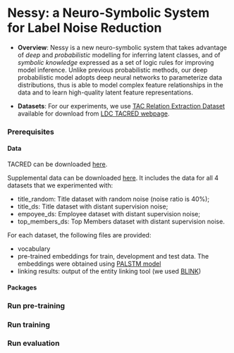 # Nessy: a Neuro-Symbolic System for Label Noise Reduction

- **Overview**: Nessy is a new neuro-symbolic system that takes advantage of *deep* and *probabilistic* modelling for inferring  latent classes, 
and of *symbolic knowledge* expressed as a set of logic rules for improving model inference. Unlike previous probabilistic methods, our deep probabilistic model 
adopts deep neural networks to parameterize data distributions, thus is able to model complex feature relationships in the data and to learn high-quality 
latent feature representations.

- **Datasets**: For our experiments, we use [TAC Relation Extraction Dataset](https://nlp.stanford.edu/projects/tacred/) available for download from [LDC TACRED webpage](https://catalog.ldc.upenn.edu/LDC2018T24).


### Prerequisites

#### Data

TACRED can be downloaded [here](https://catalog.ldc.upenn.edu/LDC2018T24).

Supplemental data can be downloaded [here](https://drive.google.com/drive/folders/1YVL-T_UAxTNLg6t9OU71c2I33yH825Tc?usp=sharing).
It includes the data for all 4 datasets that we experimented with:

  - title_random: Title dataset with random noise (noise ratio is 40%);
  - title_ds: Title dataset with distant supervision noise;
  - empoyee_ds: Employee dataset with distant supervision noise;
  - top_members_ds: Top Members dataset with distant supervision noise.

For each dataset, the following files are provided:

  - vocabulary
  - pre-trained embeddings for train, development and test data. The embeddings were obtained using [PALSTM model](https://github.com/yuhaozhang/tacred-relation)
  - linking results: output of the entity linking tool (we used [BLINK](https://github.com/facebookresearch/BLINK))

#### Packages


### Run pre-training


### Run training


### Run evaluation
